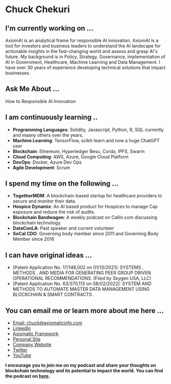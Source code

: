 <!--
**ChuckChekuri/ChuckChekuri** is a ✨ _special_ ✨ repository because its `README.md` (this file) appears on your GitHub profile.
Here are some ideas to get you started:

- 🔭 I’m currently working on ...
- 🌱 I’m currently learning ...
- 👯 I’m looking to collaborate on ...
- 🤔 I’m looking for help with ...
- 💬 Ask me about ...
- 📫 How to reach me: ...
- 😄 Pronouns: ...
- ⚡ Fun fact: ...
-->
# Chuck Chekuri

## I'm currently working on ...

AxiomAI is an analytical frame for responsible AI innovation. AxiomAI is a tool for investors and business leaders to understand the AI landscape for actionable insights in the fast-changing world and assess and grasp AI's future. 
My background is in Policy, Strategy, Governance, implementation of AI in Government, Healthcare, Machine Learning and Data Management. I have over 30 years of experience developing technical solutions that impact businesses.

## Ask Me About ...
How to Responsible AI Innovation

## I am continuously learning ..

* **Programming Languages**: Solidity, Javascript, Python, R, SQL currently and maany others over the years.
* **Machine Learning**: TensorFlow, scikit-learn and now a huge ChatGPT user
* **Blockchain**: Ethereum, Hyperledger Besu, Corda, IPFS, Swarm
* **Cloud Computing**: AWS, Azure, Google Cloud Platform
* **DevOps**: Docker, Azure Dev Ops
* **Agile Development**: Scrum

## I spend my time on the following ...

* **TogetherMDM**: A blockchain-based startup for healthcare providers to secure and monitor their data.
* **Hospice Dynamix**: An AI based product for Hospices to manage Cap exposure and reduce the risk of audits.
* **Blockchain Bandwagon**: A weekly podcast on Callin.com discussing blockchain technology.
* **DataConLA**: Past speaker and current volunteer
* **SoCal CDO**: Governing body member since 2011 and Governing Body Member since 2016

## I can have original ideas ...

* [Patent Application No. 17/148,002 on 01/13/2021]: SYSTEMS , METHODS , AND MEDIA FOR GENERATING PEER GROUP DRIVEN OPERATIONAL RECOMMENDATIONS.  (Filed by Skygen USA, LLC)
* [Patent Application No. 63/370,113 on 08/02/2022]: SYSTEM AND METHODS TO AUTOMATE MASTER DATA MANAGEMENT USING BLOCKCHAIN & SMART CONTRACTS .

## You can email me or learn more about me here ...

* [Email: chuck@axiomaticinfo.com](mailto::chuck@axiomaticinfo.com)
* [LinkedIn](https://www.linkedin.com/in/ChuckChekuri)
* [Axiomatic Framework](https://framework.axiomaticinfo.com)
* [Personal Site](https://chuck.axiomaticinfo.com)
* [Company Website](https://www.axiomaticinfo.com)
* [Twitter](https://www.twitter.com/ChuckChekuri)
* [YouTube](https://www.youtube.com/ChuckChekuri)


**I encourage you to join me on my podcast and share your thoughts on blockchain technology and its potential to impact the world. You can find the podcast on [here](https://www.callin.com/show/blockchain-bandwagon-sOdNRHQFjX).**
